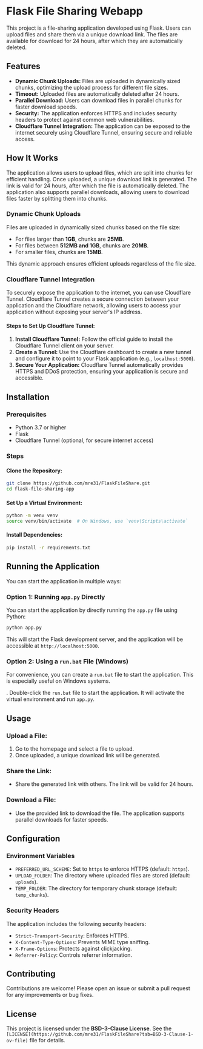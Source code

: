 # Flask File Sharing Webapp

This project is a file-sharing application developed using Flask. Users can upload files and share them via a unique download link. The files are available for download for 24 hours, after which they are automatically deleted.

## Features

- **Dynamic Chunk Uploads:** Files are uploaded in dynamically sized chunks, optimizing the upload process for different file sizes.
- **Timeout:** Uploaded files are automatically deleted after 24 hours.
- **Parallel Download:** Users can download files in parallel chunks for faster download speeds.
- **Security:** The application enforces HTTPS and includes security headers to protect against common web vulnerabilities.
- **Cloudflare Tunnel Integration:** The application can be exposed to the internet securely using Cloudflare Tunnel, ensuring secure and reliable access.

## How It Works

The application allows users to upload files, which are split into chunks for efficient handling. Once uploaded, a unique download link is generated. The link is valid for 24 hours, after which the file is automatically deleted. The application also supports parallel downloads, allowing users to download files faster by splitting them into chunks.

### Dynamic Chunk Uploads

Files are uploaded in dynamically sized chunks based on the file size:

- For files larger than **1GB**, chunks are **25MB**.
- For files between **512MB and 1GB**, chunks are **20MB**.
- For smaller files, chunks are **15MB**.

This dynamic approach ensures efficient uploads regardless of the file size.

### Cloudflare Tunnel Integration

To securely expose the application to the internet, you can use Cloudflare Tunnel. Cloudflare Tunnel creates a secure connection between your application and the Cloudflare network, allowing users to access your application without exposing your server's IP address.

#### Steps to Set Up Cloudflare Tunnel:

1. **Install Cloudflare Tunnel:** Follow the official guide to install the Cloudflare Tunnel client on your server.
2. **Create a Tunnel:** Use the Cloudflare dashboard to create a new tunnel and configure it to point to your Flask application (e.g., `localhost:5000`).
3. **Secure Your Application:** Cloudflare Tunnel automatically provides HTTPS and DDoS protection, ensuring your application is secure and accessible.

## Installation

### Prerequisites

- Python 3.7 or higher
- Flask
- Cloudflare Tunnel (optional, for secure internet access)

### Steps

#### Clone the Repository:

```bash
git clone https://github.com/mre31/FlaskFileShare.git
cd flask-file-sharing-app
```

#### Set Up a Virtual Environment:

```bash
python -m venv venv
source venv/bin/activate  # On Windows, use `venv\Scripts\activate`
```

#### Install Dependencies:

```bash
pip install -r requirements.txt
```

## Running the Application

You can start the application in multiple ways:

### Option 1: Running `app.py` Directly

You can start the application by directly running the `app.py` file using Python:

```bash
python app.py
```

This will start the Flask development server, and the application will be accessible at `http://localhost:5000`.

### Option 2: Using a `run.bat` File (Windows)

For convenience, you can create a `run.bat` file to start the application. This is especially useful on Windows systems.

. Double-click the `run.bat` file to start the application. It will activate the virtual environment and run `app.py`.

## Usage

### Upload a File:

1. Go to the homepage and select a file to upload.
2. Once uploaded, a unique download link will be generated.

### Share the Link:

- Share the generated link with others. The link will be valid for 24 hours.

### Download a File:

- Use the provided link to download the file. The application supports parallel downloads for faster speeds.

## Configuration

### Environment Variables

- `PREFERRED_URL_SCHEME`: Set to `https` to enforce HTTPS (default: `https`).
- `UPLOAD_FOLDER`: The directory where uploaded files are stored (default: `uploads`).
- `TEMP_FOLDER`: The directory for temporary chunk storage (default: `temp_chunks`).

### Security Headers

The application includes the following security headers:

- `Strict-Transport-Security`: Enforces HTTPS.
- `X-Content-Type-Options`: Prevents MIME type sniffing.
- `X-Frame-Options`: Protects against clickjacking.
- `Referrer-Policy`: Controls referrer information.

## Contributing

Contributions are welcome! Please open an issue or submit a pull request for any improvements or bug fixes.

## License

This project is licensed under the **BSD-3-Clause License**. See the `[LICENSE](https://github.com/mre31/FlaskFileShare?tab=BSD-3-Clause-1-ov-file)` file for details.
